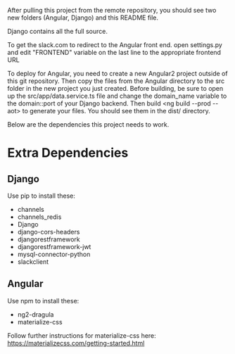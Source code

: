 After pulling  this project from the remote repository, you should see two new folders (Angular, Django) and this README file.

Django contains all the full source.

To get the slack.com to redirect to the Angular front end. open settings.py and edit "FRONTEND" variable on the last line to the appropriate frontend URL

To deploy for Angular, you need to create a new Angular2 project outside of this git repository. Then copy the files from the Angular directory to the src folder in the new project you just created.
Before building, be sure to open up the src/app/data.service.ts file and change the domain_name variable to the domain::port of your Django backend.
Then build <ng build --prod --aot> to generate your files. You should see them in the dist/<your project name> directory.

Below are the dependencies this project needs to work.

Extra Dependencies
==================

Django
------

Use pip to install these:

* channels
* channels_redis
* Django
* django-cors-headers
* djangorestframework
* djangorestframework-jwt
* mysql-connector-python
* slackclient

Angular
-------

Use npm to install these:

* ng2-dragula
* materialize-css

Follow further instructions for materialize-css here:
https://materializecss.com/getting-started.html



